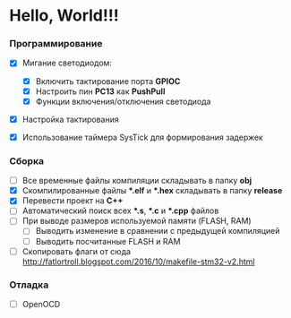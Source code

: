 Hello, World!!!
===

### Программирование

- [x] Мигание светодиодом:
  - [x] Включить тактирование порта __GPIOC__
  - [x] Настроить пин __PC13__ как __PushPull__
  - [x] Функции включения/отключения светодиода
- [x] Настройка тактирования
- [x] Использование таймера SysTick для формирования задержек


### Сборка

- [ ] Все временные файлы компиляции складывать в папку __obj__
- [x] Скомпилированные файлы __*.elf__ и __*.hex__ складывать в папку __release__
- [x] Перевести проект на __C++__
- [ ] Автоматический поиск всех __*.s__, __*.c__ и __*.cpp__ файлов
- [ ] При выводе размеров используемой памяти (FLASH, RAM)
  - [ ] Выводить изменение в сравнении с предыдущей компиляцией
  - [ ] Выводить посчитанные FLASH и RAM
- [ ] Скопировать флаги от сюда http://fatlortroll.blogspot.com/2016/10/makefile-stm32-v2.html

### Отладка

- [ ] OpenOCD